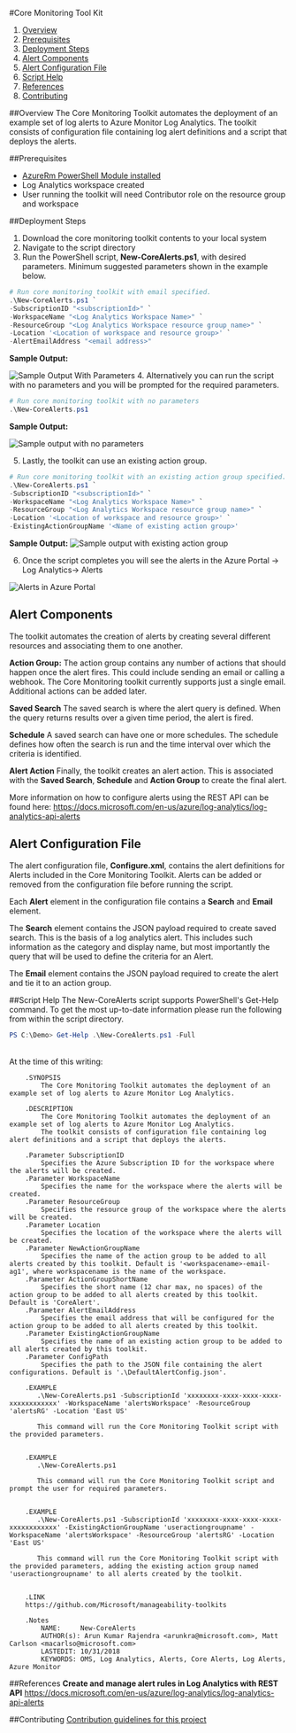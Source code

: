 #Core Monitoring Tool Kit
1. [Overview](#overview)
1. [Prerequisites](#prerequisites)
1. [Deployment Steps](#deployment-steps)
1. [Alert Components](#alert-components)
1. [Alert Configuration File](#alert-configuration-file)
1. [Script Help](#script-help)
1. [References](#references)
1. [Contributing](#contributing)


##Overview
The Core Monitoring Toolkit automates the deployment of an example set of log alerts to Azure Monitor Log Analytics. The toolkit consists of configuration file containing log alert definitions and a script that deploys the alerts.

##Prerequisites
- [AzureRm PowerShell Module installed](https://docs.microsoft.com/en-us/powershell/azure/install-azurerm-ps?view=azurermps-5.7.0)
- Log Analytics workspace created
- User running the toolkit will need Contributor role on the resource group and workspace

##Deployment Steps
1. Download the core monitoring toolkit contents to your local system
1. Navigate to the script directory
1. Run the PowerShell script, **New-CoreAlerts.ps1**, with desired parameters. Minimum suggested parameters shown in the example below.
``` powershell
# Run core monitoring toolkit with email specified.
.\New-CoreAlerts.ps1 `
-SubscriptionID "<subscriptionId>" `
-WorkspaceName "<Log Analytics Workspace Name>" `
-ResourceGroup "<Log Analytics Workspace resource group name>" `
-Location '<Location of workspace and resource group>' `
-AlertEmailAddress "<email address>"
```
**Sample Output:**

![Sample Output With Parameters](/docs/images/sampleOutputWithParams.png)
4. Alternatively you can run the script with no parameters and you will be prompted for the required parameters.
``` powershell
# Run core monitoring toolkit with no parameters
.\New-CoreAlerts.ps1
```
**Sample Output:**

![Sample output with no parameters](/docs/images/sampleOutputNoParams.png)

5. Lastly, the toolkit can use an existing action group.

``` powershell
# Run core monitoring toolkit with an existing action group specified.
.\New-CoreAlerts.ps1 `
-SubscriptionID "<subscriptionId>" `
-WorkspaceName "<Log Analytics Workspace Name>" `
-ResourceGroup "<Log Analytics Workspace resource group name>" `
-Location '<Location of workspace and resource group>' `
-ExistingActionGroupName '<Name of existing action group>'
```

**Sample Output:**
![Sample output with existing action group](/docs/images/sampleOutputExistingActionGroup.png)

6. Once the script completes you will see the alerts in the Azure Portal -> Log Analytics-> Alerts

![Alerts in Azure Portal](/docs/images/portalExample.png)

## Alert Components
The toolkit automates the creation of alerts by creating several different resources and associating them to one another.

**Action Group:**
The action group contains any number of actions that should happen once the alert fires. This could include sending an email or calling a webhook. The Core Monitoring toolkit currently supports just a single email. Additional actions can be added later.

**Saved Search**
The saved search is where the alert query is defined. When the query returns results over a given time period, the alert is fired.

**Schedule**
A saved search can have one or more schedules. The schedule defines how often the search is run and the time interval over which the criteria is identified.

**Alert Action**
Finally, the toolkit creates an alert action. This is associated with the **Saved Search**, **Schedule** and **Action Group** to create the final alert.

More information on how to configure alerts using the REST API can be found here:
https://docs.microsoft.com/en-us/azure/log-analytics/log-analytics-api-alerts

## Alert Configuration File
The alert configuration file, **Configure.xml**, contains the alert definitions for Alerts included in the Core Monitoring Toolkit. Alerts can be added or removed from the configuration file before running the script.

Each **Alert** element in the configuration file contains a **Search** and **Email** element.

The **Search** element contains the JSON payload required to create saved search. This is the basis of a log analytics alert. This includes such information as the category and display name, but most importantly the query that will be used to define the criteria for an Alert.

The **Email** element contains the JSON payload required to create the alert and tie it to an action group.

##Script Help
The New-CoreAlerts script supports PowerShell's Get-Help command. To get the most up-to-date information please run the following from within the script directory.

``` powershell
PS C:\Demo> Get-Help .\New-CoreAlerts.ps1 -Full
```
</br>
At the time of this writing:

```
	.SYNOPSIS
		The Core Monitoring Toolkit automates the deployment of an example set of log alerts to Azure Monitor Log Analytics.

	.DESCRIPTION
		The Core Monitoring Toolkit automates the deployment of an example set of log alerts to Azure Monitor Log Analytics.
		The toolkit consists of configuration file containing log alert definitions and a script that deploys the alerts.

	.Parameter SubscriptionID
		Specifies the Azure Subscription ID for the workspace where the alerts will be created.
	.Parameter WorkspaceName
		Specifies the name for the workspace where the alerts will be created.
	.Parameter ResourceGroup
		Specifies the resource group of the workspace where the alerts will be created.
	.Parameter Location
		Specifies the location of the workspace where the alerts will be created.
	.Parameter NewActionGroupName
		Specifies the name of the action group to be added to all alerts created by this toolkit. Default is '<workspacename>-email-ag1', where workspacename is the name of the workspace.
	.Parameter ActionGroupShortName
		Specifies the short name (12 char max, no spaces) of the action group to be added to all alerts created by this toolkit. Default is 'CoreAlert'.
	.Parameter AlertEmailAddress
		Specifies the email address that will be configured for the action group to be added to all alerts created by this toolkit.
	.Parameter ExistingActionGroupName
		Specifies the name of an existing action group to be added to all alerts created by this toolkit.
	.Parameter ConfigPath
		Specifies the path to the JSON file containing the alert configurations. Default is '.\DefaultAlertConfig.json'.

	.EXAMPLE 
	   .\New-CoreAlerts.ps1 -SubscriptionId 'xxxxxxxx-xxxx-xxxx-xxxx-xxxxxxxxxxxx' -WorkspaceName 'alertsWorkspace' -ResourceGroup 'alertsRG' -Location 'East US'
	   
	   This command will run the Core Monitoring Toolkit script with the provided parameters.


	.EXAMPLE
	   .\New-CoreAlerts.ps1
	   
	   This command will run the Core Monitoring Toolkit script and prompt the user for required parameters.


	.EXAMPLE 
	   .\New-CoreAlerts.ps1 -SubscriptionId 'xxxxxxxx-xxxx-xxxx-xxxx-xxxxxxxxxxxx' -ExistingActionGroupName 'useractiongroupname' -WorkspaceName 'alertsWorkspace' -ResourceGroup 'alertsRG' -Location 'East US' 
	   
	   This command will run the Core Monitoring Toolkit script with the provided parameters, adding the existing action group named 'useractiongroupname' to all alerts created by the toolkit.

		
	.LINK
	https://github.com/Microsoft/manageability-toolkits

	.Notes
		NAME:     New-CoreAlerts
		AUTHOR(s): Arun Kumar Rajendra <arunkra@microsoft.com>, Matt Carlson <macarlso@microsoft.com>
		LASTEDIT: 10/31/2018
		KEYWORDS: OMS, Log Analytics, Alerts, Core Alerts, Log Alerts, Azure Monitor
```

##References
**Create and manage alert rules in Log Analytics with REST API**
https://docs.microsoft.com/en-us/azure/log-analytics/log-analytics-api-alerts


##Contributing
 [Contribution guidelines for this project](docs/CONTRIBUTING.md)